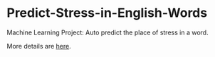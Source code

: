 # Predict-Stress-in-English-Words
Machine Learning Project: Auto predict the place of stress in a word.

More details are [here](https://github.com/longjj/Predict-Stress-in-English-Words/blob/master/Project.ipynb).
